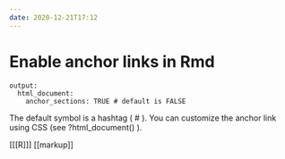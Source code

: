 ```yaml
---
date: 2020-12-21T17:12
---
```


# Enable anchor links in Rmd

    output:
      html_document:
        anchor_sections: TRUE # default is FALSE
    
The default symbol is a hashtag ( # ). You can customize the anchor link using CSS (see ?html_document() ).

[[[R]]]
[[markup]]